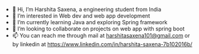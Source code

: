 - 👋 Hi, I’m Harshita Saxena, a engineering student from India
- 👀 I’m interested in Web dev and web app development 
- 🌱 I’m currently learning Java and exploring Spring framework
- 💞️ I’m looking to collaborate on projects on web app with spring boot
- 📫 You can reach me through mail at harshitasaxena101@gmail.com or by linkedin at https://www.linkedin.com/in/harshita-saxena-7b102016b/

<!---
har882/har882 is a ✨ special ✨ repository because its `README.md` (this file) appears on your GitHub profile.
You can click the Preview link to take a look at your changes.
--->
